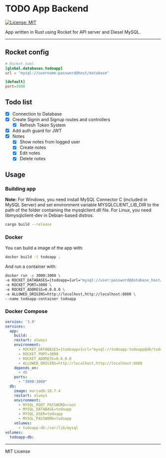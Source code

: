 # TODO App Backend
[![License: MIT](https://img.shields.io/github/license/DarkMaper/todo-app-rust-crud-api)](LICENSE)

App written in Rust using Rocket for API server and Diesel MySQL.

---
## Rocket config
```toml
# Rocket.toml
[global.databases.todoapp]
url = "mysql://username:password@host/database"

[default]
port=3000
```
## Todo list

- [x] Connection to Database
- [x] Create Signin and Signup routes and controllers
    - [x] Refresh Token System
- [x] Add auth guard for JWT
- [x] Notes
    - [x] Show notes from logged user
    - [x] Create notes
    - [x] Edit notes
    - [x] Delete notes

## Usage
### Building app

**Note:** For Windows, you need install MySQL Connector C (included in MySQL Server) and set environment variable MYSQLCLIENT_LIB_DIR to the path of the folder containing the mysqlclient.dll file. For Linux, you need libmysqlclient-dev in Debian-based distros.

```bash
cargo build --release
```

### Docker

You can build a image of the app with:
```bash
docker build -t todoapp .
```

And run a container with:
```bash
docker run -p 3000:3000 \
-e ROCKET_DATABASES={todoapp={url="mysql://user:password@database_host/database_name"}} \
-e ROCKET_PORT=3000 \
-e ROCKET_ADDRESS=0.0.0.0 \
-e ALLOWED_ORIGINS=http://localhost,http://localhost:8080 \
--name todoapp-container todoapp
```

### Docker Compose

```yaml
version: '3.9'
services:
  app:
    build: .
    restart: always
    environment:
      - ROCKET_DATABASES={todoapp={url="mysql://todoapp:todoapp@db/todoapp"}}
      - ROCKET_PORT=3000
      - ROCKET_ADDRESS=0.0.0.0
      - ALLOWED_ORIGINS=http://localhost,http://localhost:8080
    depends_on:
      - db
    ports:
      - "3000:3000"
  db:
    image: mariadb:10.7.4
    restart: always
    environment:
      - MYSQL_ROOT_PASSWORD=root
      - MYSQL_DATABASE=todoapp
      - MYSQL_USER=todoapp
      - MYSQL_PASSWORD=todoapp
    volumes:
      - todoapp-db:/var/lib/mysql
volumes:
  todoapp-db:

```

---
MIT License
